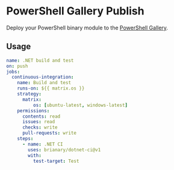 PowerShell Gallery Publish
===========================

Deploy your PowerShell binary module to the [PowerShell Gallery](https://www.powershellgallery.com/).

Usage
-----

```yaml
name: .NET build and test
on: push
jobs:
  continuous-integration:
    name: Build and test
    runs-on: ${{ matrix.os }}
    strategy:
      matrix:
          os: [ubuntu-latest, windows-latest]
    permissions:
      contents: read
      issues: read
      checks: write
      pull-requests: write
    steps:
      - name: .NET CI
        uses: brianary/dotnet-ci@v1
        with:
          test-target: Test
```
